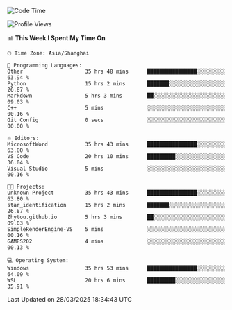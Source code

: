<!--START_SECTION:waka-->
![Code Time](http://img.shields.io/badge/Code%20Time-2%2C500%20hrs%208%20mins-blue)

![Profile Views](http://img.shields.io/badge/Profile%20Views-1-blue)

📊 **This Week I Spent My Time On** 

```text
🕑︎ Time Zone: Asia/Shanghai

💬 Programming Languages: 
Other                    35 hrs 48 mins      ████████████████░░░░░░░░░   63.94 % 
Python                   15 hrs 2 mins       ███████░░░░░░░░░░░░░░░░░░   26.87 % 
Markdown                 5 hrs 3 mins        ██░░░░░░░░░░░░░░░░░░░░░░░   09.03 % 
C++                      5 mins              ░░░░░░░░░░░░░░░░░░░░░░░░░   00.16 % 
Git Config               0 secs              ░░░░░░░░░░░░░░░░░░░░░░░░░   00.00 % 

🔥 Editors: 
MicrosoftWord            35 hrs 43 mins      ████████████████░░░░░░░░░   63.80 % 
VS Code                  20 hrs 10 mins      █████████░░░░░░░░░░░░░░░░   36.04 % 
Visual Studio            5 mins              ░░░░░░░░░░░░░░░░░░░░░░░░░   00.16 % 

🐱‍💻 Projects: 
Unknown Project          35 hrs 43 mins      ████████████████░░░░░░░░░   63.80 % 
star_identification      15 hrs 2 mins       ███████░░░░░░░░░░░░░░░░░░   26.87 % 
Zhytou.github.io         5 hrs 3 mins        ██░░░░░░░░░░░░░░░░░░░░░░░   09.03 % 
SimpleRenderEngine-VS    5 mins              ░░░░░░░░░░░░░░░░░░░░░░░░░   00.16 % 
GAMES202                 4 mins              ░░░░░░░░░░░░░░░░░░░░░░░░░   00.13 % 

💻 Operating System: 
Windows                  35 hrs 53 mins      ████████████████░░░░░░░░░   64.09 % 
WSL                      20 hrs 6 mins       █████████░░░░░░░░░░░░░░░░   35.91 % 
```


 Last Updated on 28/03/2025 18:34:43 UTC
<!--END_SECTION:waka-->